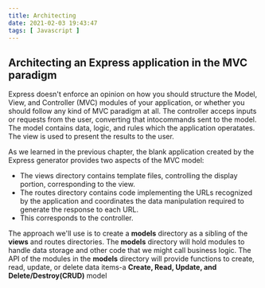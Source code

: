 ```yaml
---
title: Architecting
date: 2021-02-03 19:43:47
tags: [ Javascript ]
---
```

## Architecting an Express application in the MVC paradigm

Express doesn't enforce an opinion on how you should structure the Model, View, and Controller (MVC) modules of your application, or whether you should follow any kind of MVC paradigm at all.
The controller acceps inputs or requests from the user, converting that intocommands sent to the model.
The model contains data, logic, and rules which the application operatates.
The view is used to present the results to the user. 

As we learned in the previous chapter, the blank application created by the Express generator provides two aspects of the MVC model:

- The views directory contains template files, controlling the display portion, corresponding to the view.
- The routes directory contains code implementing the URLs recognized by the application and coordinates the data manipulation required to generate the response to each URL. 
- This corresponds to the controller.

The approach we'll use is to create a **models** directory as a sibling of the **views** and routes directories.
The **models** directory will hold modules to handle data storage and other code that we might call business logic.
The API of the modules in the **models** directory will provide functions to create, read, update, or delete data items-a **Create, Read, Update, and Delete/Destroy(CRUD)** model
